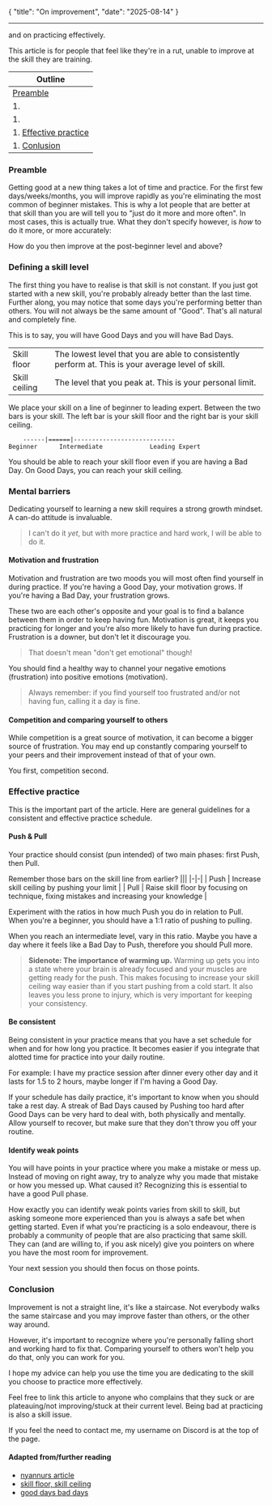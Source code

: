 {
    "title": "On improvement",
    "date": "2025-08-14"
}
****
and on practicing effectively.

This article is for people that feel like they're in a rut, unable to improve at the skill they are training.

| Outline |
| - |
| [Preamble](#preamble) |
| 1. [](#) |
| 1. [](#) |
| 1. [Effective practice](#effective-practice) |
| 1. [Conlusion](#conclusion) |

### Preamble
Getting good at a new thing takes a lot of time and practice. For the first few days/weeks/months, you will improve rapidly as you're eliminating the most common of beginner mistakes. 
This is why a lot people that are better at that skill than you are will tell you to "just do it more and more often".
In most cases, this is actually true.
What they don't specify however, is *how* to do it more, or more accurately:

How do you then improve at the post-beginner level and above?

### Defining a skill level
The first thing you have to realise is that skill is not constant.
If you just got started with a new skill, you're probably already better than the last time. 
Further along, you may notice that some days you're performing better than others.
You will not always be the same amount of "Good". 
That's all natural and completely fine.

<!-- Consider that skill is *not* formulated like the following:
```
Skill = Time * Effort
```

Instead, consider it like this:
```
Skill = ( Time * Effort ) ^ A whole bunch of external factors
``` -->

This is to say, you will have Good Days and you will have Bad Days.

|||
|-|-|
| Skill floor | The lowest level that you are able to consistently perform at. This is your average level of skill. |
| Skill ceiling | The level that you peak at. This is your personal limit. |

We place your skill on a line of beginner to leading expert. Between the two bars is your skill. 
The left bar is your skill floor and the right bar is your skill ceiling.

```
    ------|======|----------------------------
Beginner      Intermediate             Leading Expert
```

You should be able to reach your skill floor even if you are having a Bad Day. On Good Days, you can reach your skill ceiling.

### Mental barriers
Dedicating yourself to learning a new skill requires a strong growth mindset. A can-do attitude is invaluable.

> I can't do it *yet*, but with more practice and hard work, I will be able to do it.

#### Motivation and frustration
Motivation and frustration are two moods you will most often find yourself in during practice.
If you're having a Good Day, your motivation grows.
If you're having a Bad Day, your frustration grows. 

These two are each other's opposite and your goal is to find a balance between them in order to keep having fun.
Motivation is great, it keeps you practicing for longer and you're also more likely to have fun during practice.
Frustration is a downer, but don't let it discourage you.

> That doesn't mean "don't get emotional" though!

You should find a healthy way to channel your negative emotions (frustration) into positive emotions (motivation).

> Always remember: if you find yourself too frustrated and/or not having fun, calling it a day is fine.

#### Competition and comparing yourself to others
While competition is a great source of motivation, it can become a bigger source of frustration.
You may end up constantly comparing yourself to your peers and their improvement instead of that of your own.

You first, competition second.

### Effective practice
This is the important part of the article. 
Here are general guidelines for a consistent and effective practice schedule.

#### Push & Pull
Your practice should consist (pun intended) of two main phases: first Push, then Pull.

Remember those bars on the skill line from earlier?
|||
|-|-|
| Push | Increase skill ceiling by pushing your limit |
| Pull | Raise skill floor by focusing on technique, fixing mistakes and increasing your knowledge |

Experiment with the ratios in how much Push you do in relation to Pull. 
When you're a beginner, you should have a 1:1 ratio of pushing to pulling.

When you reach an intermediate level, vary in this ratio. 
Maybe you have a day where it feels like a Bad Day to Push, therefore you should Pull more.

> **Sidenote: The importance of warming up.**
> Warming up gets you into a state where your brain is already focused and your muscles are getting ready for the push.
> This makes focusing to increase your skill ceiling way easier than if you start pushing from a cold start.
> It also leaves you less prone to injury, which is very important for keeping your consistency.

#### Be consistent
Being consistent in your practice means that you have a set schedule for when and for how long you practice.
It becomes easier if you integrate that alotted time for practice into your daily routine.

For example: I have my practice session after dinner every other day and it lasts for 1.5 to 2 hours, maybe longer if I'm having a Good Day.

If your schedule has daily practice, it's important to know when you should take a rest day. 
A streak of Bad Days caused by Pushing too hard after Good Days can be very hard to deal with, both physically and mentally.
Allow yourself to recover, but make sure that they don't throw you off your routine.

#### Identify weak points
You will have points in your practice where you make a mistake or mess up.
Instead of moving on right away, try to analyze why you made that mistake or how you messed up. What caused it?
Recognizing this is essential to have a good Pull phase.

How exactly you can identify weak points varies from skill to skill, but asking someone more experienced than you is always a safe bet when getting started.
Even if what you're practicing is a solo endeavour, there is probably a community of people that are also practicing that same skill.
They can (and are willing to, if you ask nicely) give you pointers on where you have the most room for improvement.

Your next session you should then focus on those points.

### Conclusion
Improvement is not a straight line, it's like a staircase.
Not everybody walks the same staircase and you may improve faster than others, or the other way around.

However, it's important to recognize where you're personally falling short and working hard to fix that.
Comparing yourself to others won't help you do that, only you can work for you.

I hope my advice can help you use the time you are dedicating to the skill you choose to practice more effectively.

Feel free to link this article to anyone who complains that they suck or are plateauing/not improving/stuck at their current level.
Being bad at practicing is also a skill issue.

If you feel the need to contact me, my username on Discord is at the top of the page.

#### Adapted from/further reading
- [nyannurs article](https://nyannurs.wordpress.com/2020/02/19/mental-boom-words-of-a-bms-insane-8th-dan-and-beatmania-iidx-kaiden/)
- [skill floor, skill ceiling](https://iidx.org/theory/skill_ceiling_floor)
- [good days bad days](https://iidx.org/theory/effective_session_sgh)